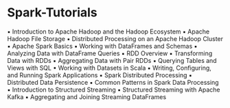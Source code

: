 # Spark-Tutorials
▪ Introduction to Apache Hadoop and the Hadoop Ecosystem ▪ Apache Hadoop File Storage ▪ Distributed Processing on an Apache Hadoop Cluster ▪ Apache Spark Basics ▪ Working with DataFrames and Schemas ▪ Analyzing Data with DataFrame Queries ▪ RDD Overview ▪ Transforming Data with RDDs ▪ Aggregating Data with Pair RDDs ▪ Querying Tables and Views with SQL ▪ Working with Datasets in Scala ▪ Writing, Configuring, and Running Spark Applications ▪ Spark Distributed Processing ▪ Distributed Data Persistence ▪ Common Patterns in Spark Data Processing ▪ Introduction to Structured Streaming ▪ Structured Streaming with Apache Kafka ▪ Aggregating and Joining Streaming DataFrames
